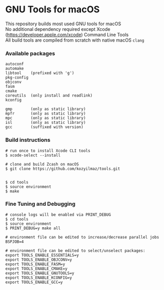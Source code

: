 # GNU Tools for macOS

This repository builds most used GNU tools for macOS  
No additional dependency required except Xcode (https://developer.apple.com/xcode) Command Line Tools  
All build tools are compiled from scratch with native macOS `clang`  

### Available packages
```
autoconf
automake
libtool    (prefixed with 'g')
pkg-config
objconv
fasm
cmake
coreutils  (only install and readlink)
kconfig

gmp        (only as static library)
mpfr       (only as static library)
mpc        (only as static library)
isl        (only as static library)
gcc        (suffixed with version)
```

### Build instructions
```shell
# run once to install Xcode CLI tools
$ xcode-select --install

# clone and build Zcash on macOS
$ git clone https://github.com/kozyilmaz/tools.git


$ cd tools
$ source environment
$ make
```

### Fine Tuning and Debugging
```
# console logs will be enabled via PRINT_DEBUG
$ cd tools
$ source environment
$ PRINT_DEBUG=y make all

# environment file can be edited to increase/decrease parallel jobs
BSPJOB=4

# environment file can be edited to select/unselect packages:
export TOOLS_ENABLE_ESSENTIALS=y
export TOOLS_ENABLE_OBJCONV=y
export TOOLS_ENABLE_FASM=y
export TOOLS_ENABLE_CMAKE=y
export TOOLS_ENABLE_GNUTOOLS=y
export TOOLS_ENABLE_KCONFIG=y
export TOOLS_ENABLE_GCC=y
```
